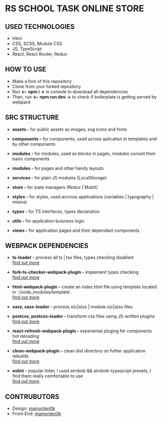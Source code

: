 # RS SCHOOL TASK ONLINE STORE

## USED TECHNOLOGIES

- Html
- CSS, SCSS, Module CSS
- JS, TypeScript
- React, React Router, Redux

## HOW TO USE

- Make a fork of this repository
- Clone from your forked repository
- Run **<-- npm i ->** in console to download all dependencies
- Then, run **<-- npm run dev ->** to check if boilerplate is getting served by webpack

## SRC STRUCTURE

- **assets \-** for public assets as images, svg icons and fonts

- **components \-** for components, used across aplication in templates and by other components

- **modules \-** for modules, used as blocks in pages, modules consist from basic components

- **modules \-** for pages and other handy layouts

- **services \-** for plain JS modules (LocalStorage)

- **store \-** for state managers (Redux | MobX)

- **styles \-** for styles, used accross applications (variables | typography | mixins)

- **types \-** for TS interfaces, types declaration

- **utils \-** for application buisness logic

- **views \-** for application pages and their dependant components

## WEBPACK DEPENDENCIES

- **ts-loader \-** process all ts | tsx files, types checking disabled  
  [find out more](https://www.npmjs.com/package/ts-loader)

- **fork-ts-checker-webpack-plugin \-** implement types checking  
  [find out more](https://www.npmjs.com/package/fork-ts-checker-webpack-plugin)

- **html-webpack-plugin \-** create an index.html file using template located in './node_modules/template'.  
  [find out more](https://www.npmjs.com/package/html-webpack-plugin)

- **sass, sass-loader \-** process s(c|a)ss | module.s(c|a)ss files

- **postcss, postcss-loader \-** transform css files using JS-written plugins  
  [find out more](https://postcss.org/)

- **react-refresh-webpack-plugin \-** experiental pluging for components hot reloading  
  [find out more](https://www.npmjs.com/package/react-refresh-webpack-plugin)

- **clean-webpack-plugin \-** clean dist directory on futher application rebuilds  
  [find out more](https://www.npmjs.com/package/clean-webpack-plugin)

- **eslint \-** popular linter, I used airnbnb && airnbnb-typescript presets, I find them really comfortable to use  
   [find out more](https://eslint.org/docs/latest/)

## CONTRUBUTORS

- Design: [mamonten0k](https://github.com/mamonten0k)
- Front-End: [mamonten0k](https://github.com/mamonten0k)
